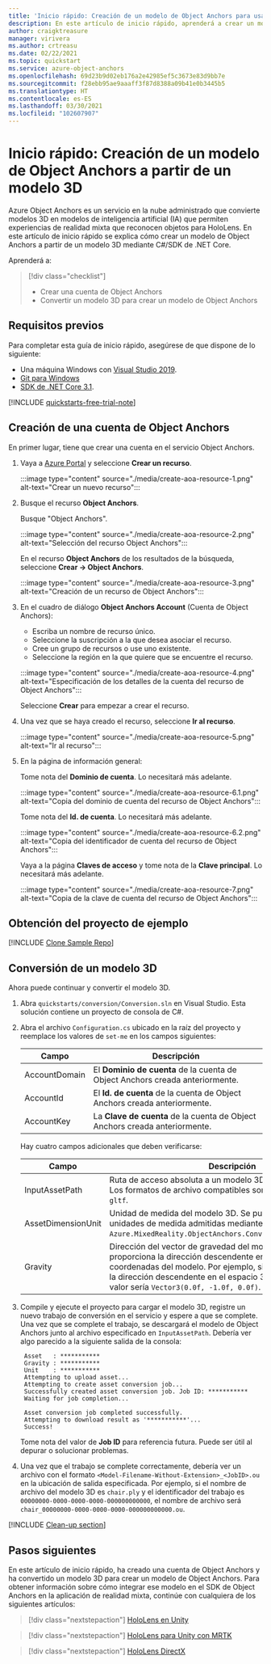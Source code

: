 ```yaml
---
title: 'Inicio rápido: Creación de un modelo de Object Anchors para usarlo en una aplicación'
description: En este artículo de inicio rápido, aprenderá a crear un modelo de Object Anchors a partir de un modelo 3D.
author: craigktreasure
manager: virivera
ms.author: crtreasu
ms.date: 02/22/2021
ms.topic: quickstart
ms.service: azure-object-anchors
ms.openlocfilehash: 69d23b9d02eb176a2e42985ef5c3673e83d9bb7e
ms.sourcegitcommit: f28ebb95ae9aaaff3f87d8388a09b41e0b3445b5
ms.translationtype: HT
ms.contentlocale: es-ES
ms.lasthandoff: 03/30/2021
ms.locfileid: "102607907"
---
```

# <a name="quickstart-create-an-object-anchors-model-from-a-3d-model"></a>Inicio rápido: Creación de un modelo de Object Anchors a partir de un modelo 3D

Azure Object Anchors es un servicio en la nube administrado que convierte modelos 3D en modelos de inteligencia artificial (IA) que permiten experiencias de realidad mixta que reconocen objetos para HoloLens. En este artículo de inicio rápido se explica cómo crear un modelo de Object Anchors a partir de un modelo 3D mediante C#/SDK de .NET Core.

Aprenderá a:

> [!div class="checklist"]
> * Crear una cuenta de Object Anchors
> * Convertir un modelo 3D para crear un modelo de Object Anchors

## <a name="prerequisites"></a>Requisitos previos

Para completar esta guía de inicio rápido, asegúrese de que dispone de lo siguiente:

* Una máquina Windows con <a href="https://www.visualstudio.com/downloads/" target="_blank">Visual Studio 2019</a>.
* <a href="https://git-scm.com" target="_blank">Git para Windows</a>
* <a href="https://dotnet.microsoft.com/download/dotnet-core/3.1">SDK de .NET Core 3.1</a>.

[!INCLUDE [quickstarts-free-trial-note](../../../includes/quickstarts-free-trial-note.md)]

## <a name="create-an-object-anchors-account"></a>Creación de una cuenta de Object Anchors

En primer lugar, tiene que crear una cuenta en el servicio Object Anchors.

1. Vaya a [Azure Portal](https://portal.azure.com/) y seleccione **Crear un recurso**.

   :::image type="content" source="./media/create-aoa-resource-1.png" alt-text="Crear un nuevo recurso":::

2. Busque el recurso **Object Anchors**.

   Busque "Object Anchors".

   :::image type="content" source="./media/create-aoa-resource-2.png" alt-text="Selección del recurso Object Anchors":::

   En el recurso **Object Anchors** de los resultados de la búsqueda, seleccione **Crear -> Object Anchors**.

   :::image type="content" source="./media/create-aoa-resource-3.png" alt-text="Creación de un recurso de Object Anchors":::

3. En el cuadro de diálogo **Object Anchors Account** (Cuenta de Object Anchors):
    * Escriba un nombre de recurso único.
    * Seleccione la suscripción a la que desea asociar el recurso.
    * Cree un grupo de recursos o use uno existente.
    * Seleccione la región en la que quiere que se encuentre el recurso.

    :::image type="content" source="./media/create-aoa-resource-4.png" alt-text="Especificación de los detalles de la cuenta del recurso de Object Anchors":::

    Seleccione **Crear** para empezar a crear el recurso.

4. Una vez que se haya creado el recurso, seleccione **Ir al recurso**.

   :::image type="content" source="./media/create-aoa-resource-5.png" alt-text="Ir al recurso":::

5. En la página de información general:

   Tome nota del **Dominio de cuenta**. Lo necesitará más adelante.

   :::image type="content" source="./media/create-aoa-resource-6.1.png" alt-text="Copia del dominio de cuenta del recurso de Object Anchors":::

   Tome nota del **Id. de cuenta**. Lo necesitará más adelante.

   :::image type="content" source="./media/create-aoa-resource-6.2.png" alt-text="Copia del identificador de cuenta del recurso de Object Anchors":::

   Vaya a la página **Claves de acceso** y tome nota de la **Clave principal**. Lo necesitará más adelante.

   :::image type="content" source="./media/create-aoa-resource-7.png" alt-text="Copia de la clave de cuenta del recurso de Object Anchors":::

## <a name="get-the-sample-project"></a>Obtención del proyecto de ejemplo

[!INCLUDE [Clone Sample Repo](../../../includes/object-anchors-clone-sample-repository.md)]

## <a name="convert-a-3d-model"></a>Conversión de un modelo 3D

Ahora puede continuar y convertir el modelo 3D.

1. Abra `quickstarts/conversion/Conversion.sln` en Visual Studio. Esta solución contiene un proyecto de consola de C#.

2. Abra el archivo `Configuration.cs` ubicado en la raíz del proyecto y reemplace los valores de `set-me` en los campos siguientes:

   | Campo         | Descripción                                                         |
   |---------------|---------------------------------------------------------------------|
   | AccountDomain | El **Dominio de cuenta** de la cuenta de Object Anchors creada anteriormente. |
   | AccountId     | El **Id. de cuenta** de la cuenta de Object Anchors creada anteriormente.     |
   | AccountKey    | La **Clave de cuenta** de la cuenta de Object Anchors creada anteriormente.     |

   Hay cuatro campos adicionales que deben verificarse:

    | Campo                    | Descripción                       |
    | ---                      | ---                               |
    | InputAssetPath           | Ruta de acceso absoluta a un modelo 3D en la máquina local. Los formatos de archivo compatibles son `fbx`, `ply`, `obj`, `glb` y `gltf`. |
    | AssetDimensionUnit       | Unidad de medida del modelo 3D. Se puede acceder a todas las unidades de medida admitidas mediante la enumeración `Azure.MixedReality.ObjectAnchors.Conversion.AssetLengthUnit`. |
    | Gravity                  | Dirección del vector de gravedad del modelo 3D. Este vector 3D proporciona la dirección descendente en el sistema de coordenadas del modelo. Por ejemplo, si `y` negativo representa la dirección descendente en el espacio 3D del modelo, este valor sería `Vector3(0.0f, -1.0f, 0.0f)`. |

3. Compile y ejecute el proyecto para cargar el modelo 3D, registre un nuevo trabajo de conversión en el servicio y espere a que se complete. Una vez que se complete el trabajo, se descargará el modelo de Object Anchors junto al archivo especificado en `InputAssetPath`. Debería ver algo parecido a la siguiente salida de la consola:

   ```shell
    Asset   : ***********
    Gravity : ***********
    Unit    : ***********
    Attempting to upload asset...
    Attempting to create asset conversion job...
    Successfully created asset conversion job. Job ID: ***********
    Waiting for job completion...

    Asset conversion job completed successfully.
    Attempting to download result as '***********'...
    Success!
   ```

   Tome nota del valor de **Job ID** para referencia futura. Puede ser útil al depurar o solucionar problemas.

4. Una vez que el trabajo se complete correctamente, debería ver un archivo con el formato `<Model-Filename-Without-Extension>_<JobID>.ou` en la ubicación de salida especificada. Por ejemplo, si el nombre de archivo del modelo 3D es `chair.ply` y el identificador del trabajo es `00000000-0000-0000-0000-000000000000`, el nombre de archivo será `chair_00000000-0000-0000-0000-000000000000.ou`.

[!INCLUDE [Clean-up section](../../../includes/clean-up-section-portal.md)]

## <a name="next-steps"></a>Pasos siguientes

En este artículo de inicio rápido, ha creado una cuenta de Object Anchors y ha convertido un modelo 3D para crear un modelo de Object Anchors. Para obtener información sobre cómo integrar ese modelo en el SDK de Object Anchors en la aplicación de realidad mixta, continúe con cualquiera de los siguientes artículos:

> [!div class="nextstepaction"]
> [HoloLens en Unity](get-started-unity-hololens.md)

> [!div class="nextstepaction"]
> [HoloLens para Unity con MRTK](get-started-unity-hololens-mrtk.md)

> [!div class="nextstepaction"]
> [HoloLens DirectX](get-started-hololens-directx.md)
